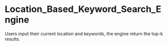 # Location_Based_Keyword_Search_Engine
Users input their current location and keywords, the engine return the top-k results.
